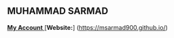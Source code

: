 ## MUHAMMAD SARMAD 

[**My  Account** ](https://github.com/msarmad900)
 [**Website:**] (https://msarmad900.github.io/)
